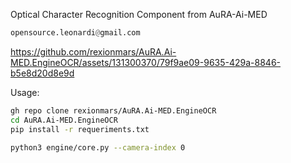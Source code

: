 Optical Character Recognition Component from AuRA-Ai-MED
```python
opensource.leonardi@gmail.com
```

https://github.com/rexionmars/AuRA.Ai-MED.EngineOCR/assets/131300370/79f9ae09-9635-429a-8846-b5e8d20d8e9d

Usage:
```sh
gh repo clone rexionmars/AuRA.Ai-MED.EngineOCR
cd AuRA.Ai-MED.EngineOCR
pip install -r requeriments.txt

python3 engine/core.py --camera-index 0
```
